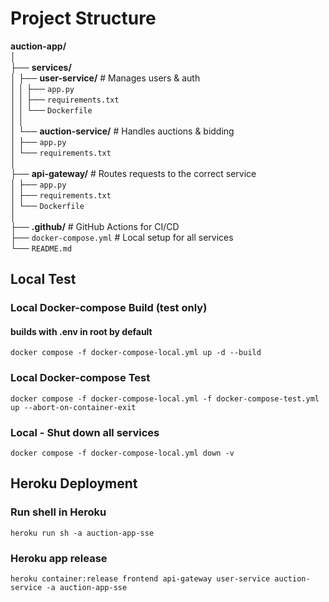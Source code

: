 # Project Structure

**auction-app/**  
│  
├── **services/**  
│   ├── **user-service/**        # Manages users & auth  
│   │   ├── `app.py`  
│   │   ├── `requirements.txt`  
│   │   └── `Dockerfile`  
│   │  
│   └── **auction-service/**     # Handles auctions & bidding  
│       ├── `app.py`  
│       └── `requirements.txt`  
│  
├── **api-gateway/**             # Routes requests to the correct service  
│   ├── `app.py`  
│   ├── `requirements.txt`  
│   └── `Dockerfile`  
│  
├── **.github/**                 # GitHub Actions for CI/CD  
├── `docker-compose.yml`       # Local setup for all services  
└── `README.md`

## Local Test
### Local Docker-compose Build (test only)
#### builds with .env in root by default
`docker compose -f docker-compose-local.yml up -d --build`

### Local Docker-compose Test
`docker compose -f docker-compose-local.yml -f docker-compose-test.yml up --abort-on-container-exit`

### Local - Shut down all services
`docker compose -f docker-compose-local.yml down -v`


## Heroku Deployment
### Run shell in Heroku
`heroku run sh -a auction-app-sse`

### Heroku app release
`heroku container:release frontend api-gateway user-service auction-service -a auction-app-sse`
